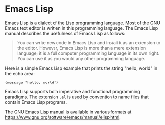Emacs Lisp
==========

Emacs Lisp is a dialect of the Lisp programming language. Most
of the GNU Emacs text editor is written in this programming
language. The Emacs Lisp manual describes the usefulness of
Emacs Lisp as follows:

> You can write new code in Emacs Lisp and install it as an
> extension to the editor. However, Emacs Lisp is more than a
> mere extension language; it is a full computer programming
> language in its own right. You can use it as you would any
> other programming language.

Here is a simple Emacs Lisp example that prints the string
"hello, world" in the echo area:

```
(message "hello, world")
```

Emacs Lisp supports both imperative and functional programming
paradigms. The extension `.el` is used by convention to name
files that contain Emacs Lisp programs.

The GNU Emacs Lisp manual is available in various formats at
<https://www.gnu.org/software/emacs/manual/elisp.html>.
